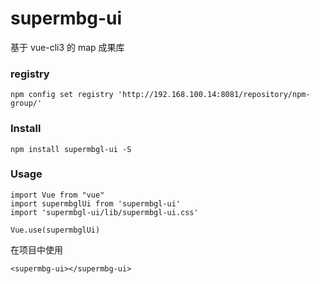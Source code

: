 # supermbg-ui
基于 vue-cli3 的 map 成果库
### registry
```
npm config set registry 'http://192.168.100.14:8081/repository/npm-group/' 
```
### Install
```
npm install supermbgl-ui -S
```

### Usage
```
import Vue from "vue"
import supermbglUi from 'supermbgl-ui'
import 'supermbgl-ui/lib/supermbgl-ui.css'

Vue.use(supermbglUi)
```
在项目中使用
```
<supermbg-ui></supermbg-ui>
```

